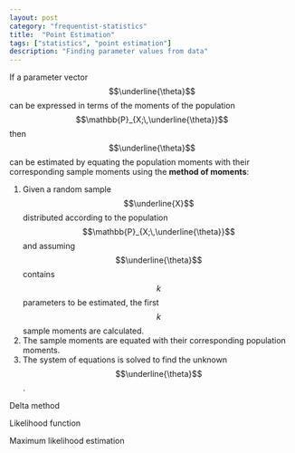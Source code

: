 ```yaml
---
layout: post
category: "frequentist-statistics"
title:  "Point Estimation"
tags: ["statistics", "point estimation"]
description: "Finding parameter values from data"
---
```


If a parameter vector $$\underline{\theta}$$ can be expressed in terms of the moments of the population $$\mathbb{P}_{X;\,\underline{\theta}}$$ then $$\underline{\theta}$$ can be estimated by equating the population moments with their corresponding sample moments using the **method of moments**:

1. Given a random sample $$\underline{X}$$ distributed according to the population $$\mathbb{P}_{X;\,\underline{\theta}}$$ and assuming $$\underline{\theta}$$ contains $$k$$ parameters to be estimated, the first $$k$$ sample moments are calculated.
2. The sample moments are equated with their corresponding population moments.
3. The system of equations is solved to find the unknown $$\underline{\theta}$$.

Delta method

Likelihood function

Maximum likelihood estimation
